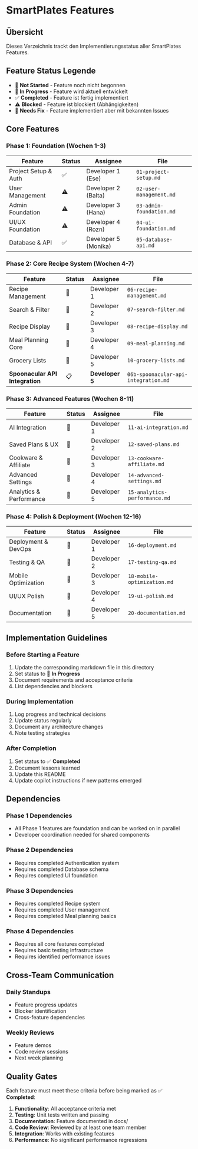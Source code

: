 # SmartPlates Features

## Übersicht

Dieses Verzeichnis trackt den Implementierungsstatus aller SmartPlates Features.

## Feature Status Legende

- 🔄 **Not Started** - Feature noch nicht begonnen
- 🚧 **In Progress** - Feature wird aktuell entwickelt
- ✅ **Completed** - Feature ist fertig implementiert
- ⚠️ **Blocked** - Feature ist blockiert (Abhängigkeiten)
- 🐛 **Needs Fix** - Feature implementiert aber mit bekannten Issues

## Core Features

### Phase 1: Foundation (Wochen 1-3)

| Feature | Status | Assignee | File |
|---------|--------|----------|------|
| Project Setup & Auth | ✅ | Developer 1 (Ese) | `01-project-setup.md` |
| User Management | ⚠️ | Developer 2 (Balta) | `02-user-management.md` |
| Admin Foundation | ⚠️ | Developer 3 (Hana) | `03-admin-foundation.md` |
| UI/UX Foundation | ⚠️ | Developer 4 (Rozn) | `04-ui-foundation.md` |
| Database & API | ✅ | Developer 5 (Monika) | `05-database-api.md` |

### Phase 2: Core Recipe System (Wochen 4-7)

| Feature | Status | Assignee | File |
|---------|--------|----------|------|
| Recipe Management | 🔄 | Developer 1 | `06-recipe-management.md` |
| Search & Filter | 🔄 | Developer 2 | `07-search-filter.md` |
| Recipe Display | 🔄 | Developer 3 | `08-recipe-display.md` |
| Meal Planning Core | 🔄 | Developer 4 | `09-meal-planning.md` |
| Grocery Lists | 🔄 | Developer 5 | `10-grocery-lists.md` |
| **Spoonacular API Integration** | 📋 | **Developer 5** | `06b-spoonacular-api-integration.md` |

### Phase 3: Advanced Features (Wochen 8-11)

| Feature | Status | Assignee | File |
|---------|--------|----------|------|
| AI Integration | 🔄 | Developer 1 | `11-ai-integration.md` |
| Saved Plans & UX | 🔄 | Developer 2 | `12-saved-plans.md` |
| Cookware & Affiliate | 🔄 | Developer 3 | `13-cookware-affiliate.md` |
| Advanced Settings | 🔄 | Developer 4 | `14-advanced-settings.md` |
| Analytics & Performance | 🔄 | Developer 5 | `15-analytics-performance.md` |

### Phase 4: Polish & Deployment (Wochen 12-16)

| Feature | Status | Assignee | File |
|---------|--------|----------|------|
| Deployment & DevOps | 🔄 | Developer 1 | `16-deployment.md` |
| Testing & QA | 🔄 | Developer 2 | `17-testing-qa.md` |
| Mobile Optimization | 🔄 | Developer 3 | `18-mobile-optimization.md` |
| UI/UX Polish | 🔄 | Developer 4 | `19-ui-polish.md` |
| Documentation | 🔄 | Developer 5 | `20-documentation.md` |

## Implementation Guidelines

### Before Starting a Feature
1. Update the corresponding markdown file in this directory
2. Set status to 🚧 **In Progress**
3. Document requirements and acceptance criteria
4. List dependencies and blockers

### During Implementation
1. Log progress and technical decisions
2. Update status regularly
3. Document any architecture changes
4. Note testing strategies

### After Completion
1. Set status to ✅ **Completed**
2. Document lessons learned
3. Update this README
4. Update copilot instructions if new patterns emerged

## Dependencies

### Phase 1 Dependencies
- All Phase 1 features are foundation and can be worked on in parallel
- Developer coordination needed for shared components

### Phase 2 Dependencies
- Requires completed Authentication system
- Requires completed Database schema
- Requires completed UI foundation

### Phase 3 Dependencies
- Requires completed Recipe system
- Requires completed User management
- Requires completed Meal planning basics

### Phase 4 Dependencies
- Requires all core features completed
- Requires basic testing infrastructure
- Requires identified performance issues

## Cross-Team Communication

### Daily Standups
- Feature progress updates
- Blocker identification
- Cross-feature dependencies

### Weekly Reviews
- Feature demos
- Code review sessions
- Next week planning

## Quality Gates

Each feature must meet these criteria before being marked as ✅ **Completed**:

1. **Functionality**: All acceptance criteria met
2. **Testing**: Unit tests written and passing
3. **Documentation**: Feature documented in docs/
4. **Code Review**: Reviewed by at least one team member
5. **Integration**: Works with existing features
6. **Performance**: No significant performance regressions
